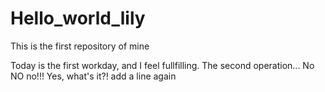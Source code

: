 # Hello_world_lily
This is the first repository of mine

Today is the first workday, and I feel fullfilling. 
 The second operation...
No NO no!!!
Yes, what's it?!
add a line again
